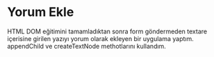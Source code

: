 # Yorum Ekle

HTML DOM eğitimini tamamladıktan sonra form göndermeden textare içerisine girilen yazıyı yorum olarak ekleyen bir uygulama yaptım. appendChild ve createTextNode methotlarını kullandım. 
